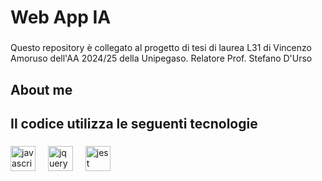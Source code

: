 <h1 align="left">Web App IA </h1>

###

<p align="left">Questo repository è collegato al progetto di tesi di laurea L31 di Vincenzo Amoruso dell'AA 2024/25 della Unipegaso. Relatore Prof. Stefano D&apos;Urso</p>

###

<h2 align="left">About me</h2>

###

<h2 align="left">Il codice utilizza le seguenti tecnologie</h2>

###

<div align="left">
  <img src="https://cdn.jsdelivr.net/gh/devicons/devicon/icons/javascript/javascript-original.svg" height="40" alt="javascript logo"  />
  <img width="12" />
  <img src="https://cdn.jsdelivr.net/gh/devicons/devicon/icons/jquery/jquery-original.svg" height="40" alt="jquery logo"  />
  <img width="12" />
  <img src="https://cdn.jsdelivr.net/gh/devicons/devicon/icons/jest/jest-plain.svg" height="40" alt="jest logo"  />
</div>

###
